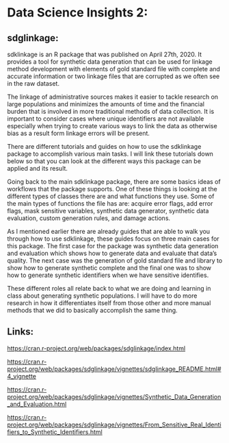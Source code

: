 # Data Science Insights 2:

## sdglinkage:

sdklinkage is an R package that was published on April 27th, 2020. It provides a tool for synthetic data generation that can be used for linkage method development with elements of gold standard file with complete and accurate information or two linkage files that are corrupted as we often see in the raw dataset. 

The linkage of administrative sources makes it easier to tackle research on large populations and minimizes the amounts of time and the financial burden that is involved in more traditional methods of data collection. It is important to consider cases where unique identifiers are not available especially when trying to create various ways to link the data as otherwise bias as a result form linkage errors will be present. 

There are different tutorials and guides on how to use the sdklinkage package to accomplish various main tasks. I will link these tutorials down below so that you can look at the different ways this package can be applied and its result.

Going back to the main sdklinkage package, there are some basics ideas of workflows that the package supports. One of these things is looking at the different types of classes there are and what functions they use. Some of the main types of functions the file has are: acquire error flags, add error flags, mask sensitive variables, synthetic data generator, synthetic data evaluation, custom generation rules, and damage actions.  

As I mentioned earlier there are already guides that are able to walk you through how to use sdklinkage, these guides focus on three main cases for this package. The first case for the package was synthetic data generation and evaluation which shows how to generate data and evaluate that data’s quality. The next case was the generation of gold standard file and library to show how to generate synthetic complete and the final one was to show how to generate synthetic identifiers when we have sensitive identifies. 

These different roles all relate back to what we are doing and learning in class about generating synthetic populations. I will have to do more research in how it differentiates itself from those other and more manual methods that we did to basically accomplish the same thing.

## Links:

https://cran.r-project.org/web/packages/sdglinkage/index.html

https://cran.r-project.org/web/packages/sdglinkage/vignettes/sdglinkage_README.html#4_vignette

https://cran.r-project.org/web/packages/sdglinkage/vignettes/Synthetic_Data_Generation_and_Evaluation.html

https://cran.r-project.org/web/packages/sdglinkage/vignettes/From_Sensitive_Real_Identifiers_to_Synthetic_Identifiers.html
